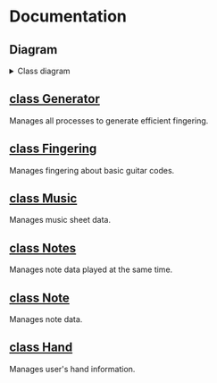 # Documentation

## Diagram

<details>
<summary>Class diagram</summary>
</br>

![Diagram](diagram/guitar_fingering_generator.svg)
</details>

## [class Generator](Generator.md)

Manages all processes to generate efficient fingering.

## [class Fingering](Fingering.md)

Manages fingering about basic guitar codes.

## [class Music](Music.md)

Manages music sheet data.

## [class Notes](Notes.md)

Manages note data played at the same time.

## [class Note](Note.md)

Manages note data.

## [class Hand](Hand.md)

Manages user's hand information.
